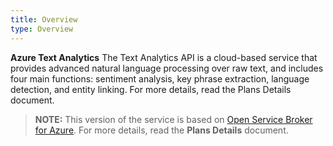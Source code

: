 ```yaml
---
title: Overview
type: Overview
---
```


**Azure Text Analytics** The Text Analytics API is a cloud-based service that provides advanced natural language processing over raw text, and includes four main functions: sentiment analysis, key phrase extraction, language detection, and entity linking. For more details, read the Plans Details document.

>**NOTE:** This version of the service is based on [Open Service Broker for Azure](https://github.com/Azure/open-service-broker-azure).
For more details, read the **Plans Details** document.
